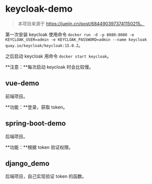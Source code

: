 # keycloak-demo

> 本项目来源于 https://juejin.cn/post/6844903973741150215。

第一次安装 keycloak 使用命令 `docker run -d -p 8080:8080 -e KEYCLOAK_USER=admin -e KEYCLOAK_PASSWORD=admin --name keycloak quay.io/keycloak/keycloak:15.0.2`。

之后启动 keycloak 用命令 `docker start keycloak`。

**注意：**每次启动 keycloak 时会比较慢。

## vue-demo

前端项目。

**功能：**登录，获取 token。

## spring-boot-demo

后端项目。

**功能：**根据 token 验证权限。

## django_demo

后端项目，自己实现验证 token 的函数。
